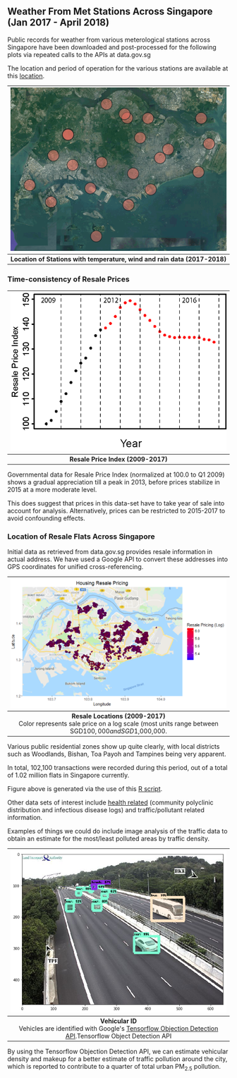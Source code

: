 ## Weather From Met Stations Across Singapore (Jan 2017 - April 2018) 

Public records for weather from various meterological stations across Singapore have been downloaded and post-processed for the following plots via repeated calls to the APIs at data.gov.sg

The location and period of operation for the various stations are available at this [location](http://www.weather.gov.sg/wp-content/uploads/2016/12/Station_Records.pdf "MSS Station Location").

| ![Station Locations](https://raw.githubusercontent.com/ooichinchun/Weather/master/Stn_Location.png "Station Locations") | 
|:--:| 
| **Location of Stations with temperature, wind and rain data (2017-2018)** |

### Time-consistency of Resale Prices

| ![Resale Price Index](https://raw.githubusercontent.com/ooichinchun/TDI/master/resale_plot.png "Resale Price Index") | 
|:--:| 
| **Resale Price Index (2009-2017)** |

Governmental data for Resale Price Index (normalized at 100.0 to Q1 2009) shows a gradual appreciation till a peak in 2013, before prices stabilize in 2015 at a more moderate level.

This does suggest that prices in this data-set have to take year of sale into account for analysis.
Alternatively, prices can be restricted to 2015-2017 to avoid confounding effects.

### Location of Resale Flats Across Singapore

Initial data as retrieved from data.gov.sg provides resale information in actual address. We have used a Google API to convert these addresses into GPS coordinates for unified cross-referencing.

| ![Resale Flat Location](https://raw.githubusercontent.com/ooichinchun/TDI/master/Price_Distribution.png "Housing Locations") | 
|:--:| 
| **Resale Locations (2009-2017)** <br/> Color represents sale price on a log scale (most units range between SGD$100,000 and SGD$1,000,000. |

Various public residential zones show up quite clearly, with local districts such as Woodlands, Bishan, Toa Payoh and Tampines being very apparent.

In total, 102,100 transactions were recorded during this period, out of a total of 1.02 million flats in Singapore currently.

Figure above is generated via the use of this [R script](https://raw.githubusercontent.com/ooichinchun/TDI/master/generate_price_ggmap.R "ggmap Script").

Other data sets of interest include [health related](https://www.hospitals.sg/polyclinics "Polyclinic Locations") (community polyclinic distribution and infectious disease logs) and traffic/pollutant related information.

Examples of things we could do include image analysis of the traffic data to obtain an estimate for the most/least polluted areas by traffic density.

| ![Vehicular Traffic Identification](https://raw.githubusercontent.com/ooichinchun/Weather/master/image6.png "Vehicle ID") | 
|:--:| 
| **Vehicular ID** <br/> Vehicles are identified with Google's [Tensorflow Objection Detection API](https://github.com/tensorflow/models/tree/research/object_detection "Object Detection API").Tensorflow Object Detection API |

By using the Tensorflow Objection Detection API, we can estimate vehicular density and makeup for a  better estimate of traffic pollution around the city, which is reported to contribute to a quarter of total urban PM<sub>2.5</sub> pollution.
